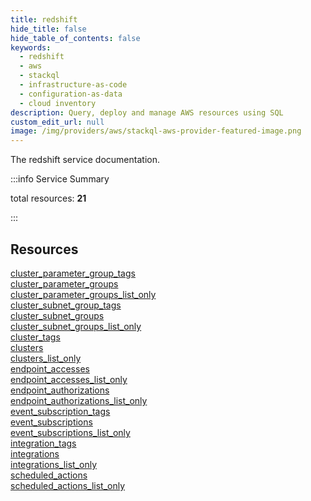 ```yaml
---
title: redshift
hide_title: false
hide_table_of_contents: false
keywords:
  - redshift
  - aws
  - stackql
  - infrastructure-as-code
  - configuration-as-data
  - cloud inventory
description: Query, deploy and manage AWS resources using SQL
custom_edit_url: null
image: /img/providers/aws/stackql-aws-provider-featured-image.png
---
```


The redshift service documentation.

:::info Service Summary

<div class="row">
<div class="providerDocColumn">
<span>total resources:&nbsp;<b>21</b></span><br />
</div>
</div>

:::

## Resources
<div class="row">
<div class="providerDocColumn">
<a href="/providers/aws/redshift/cluster_parameter_group_tags/">cluster_parameter_group_tags</a><br />
<a href="/providers/aws/redshift/cluster_parameter_groups/">cluster_parameter_groups</a><br />
<a href="/providers/aws/redshift/cluster_parameter_groups_list_only/">cluster_parameter_groups_list_only</a><br />
<a href="/providers/aws/redshift/cluster_subnet_group_tags/">cluster_subnet_group_tags</a><br />
<a href="/providers/aws/redshift/cluster_subnet_groups/">cluster_subnet_groups</a><br />
<a href="/providers/aws/redshift/cluster_subnet_groups_list_only/">cluster_subnet_groups_list_only</a><br />
<a href="/providers/aws/redshift/cluster_tags/">cluster_tags</a><br />
<a href="/providers/aws/redshift/clusters/">clusters</a><br />
<a href="/providers/aws/redshift/clusters_list_only/">clusters_list_only</a><br />
<a href="/providers/aws/redshift/endpoint_accesses/">endpoint_accesses</a><br />
<a href="/providers/aws/redshift/endpoint_accesses_list_only/">endpoint_accesses_list_only</a>
</div>
<div class="providerDocColumn">
<a href="/providers/aws/redshift/endpoint_authorizations/">endpoint_authorizations</a><br />
<a href="/providers/aws/redshift/endpoint_authorizations_list_only/">endpoint_authorizations_list_only</a><br />
<a href="/providers/aws/redshift/event_subscription_tags/">event_subscription_tags</a><br />
<a href="/providers/aws/redshift/event_subscriptions/">event_subscriptions</a><br />
<a href="/providers/aws/redshift/event_subscriptions_list_only/">event_subscriptions_list_only</a><br />
<a href="/providers/aws/redshift/integration_tags/">integration_tags</a><br />
<a href="/providers/aws/redshift/integrations/">integrations</a><br />
<a href="/providers/aws/redshift/integrations_list_only/">integrations_list_only</a><br />
<a href="/providers/aws/redshift/scheduled_actions/">scheduled_actions</a><br />
<a href="/providers/aws/redshift/scheduled_actions_list_only/">scheduled_actions_list_only</a>
</div>
</div>